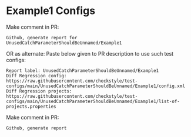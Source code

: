 # Example1 Configs
Make comment in PR:
```
Github, generate report for UnusedCatchParameterShouldBeUnnamed/Example1
```
OR as alternate:
Paste below given to PR description to use such test configs:
```
Report label: UnusedCatchParameterShouldBeUnnamed/Example1
Diff Regression config: https://raw.githubusercontent.com/checkstyle/test-configs/main/UnusedCatchParameterShouldBeUnnamed/Example1/config.xml
Diff Regression projects: https://raw.githubusercontent.com/checkstyle/test-configs/main/UnusedCatchParameterShouldBeUnnamed/Example1/list-of-projects.properties
```
Make comment in PR:
```
Github, generate report
```
